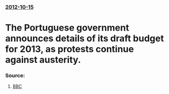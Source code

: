 ### [2012-10-15](/news/2012/10/15/index.md)

# The Portuguese government announces details of its draft budget for 2013, as protests continue against austerity. 




### Source:

1. [BBC](http://www.bbc.co.uk/news/business-19953167)
